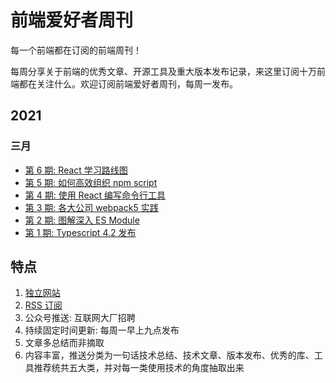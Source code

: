# 前端爱好者周刊

每一个前端都在订阅的前端周刊！

每周分享关于前端的优秀文章、开源工具及重大版本发布记录，来这里订阅十万前端都在关注什么。欢迎订阅前端爱好者周刊，每周一发布。

## 2021

### 三月

+ [第 6 期: React 学习路线图](https://weekly.shanyue.tech/week-6/)
+ [第 5 期: 如何高效组织 npm script](https://weekly.shanyue.tech/week-5/)
+ [第 4 期: 使用 React 编写命令行工具](https://weekly.shanyue.tech/week-4/)
+ [第 3 期: 各大公司 webpack5 实践](https://weekly.shanyue.tech/week-3/)
+ [第 2 期: 图解深入 ES Module](https://weekly.shanyue.tech/week-2/)
+ [第 1 期: Typescript 4.2 发布](https://weekly.shanyue.tech/week-1/)

## 特点

1. [独立网站](https://weekly.shanyue.tech)
1. [RSS 订阅](https://weekly.shanyue.tech/rss.xml)
1. 公众号推送: 互联网大厂招聘
1. 持续固定时间更新: 每周一早上九点发布
1. 文章多总结而非摘取
1. 内容丰富，推送分类为一句话技术总结、技术文章、版本发布、优秀的库、工具推荐统共五大类，并对每一类使用技术的角度抽取出来